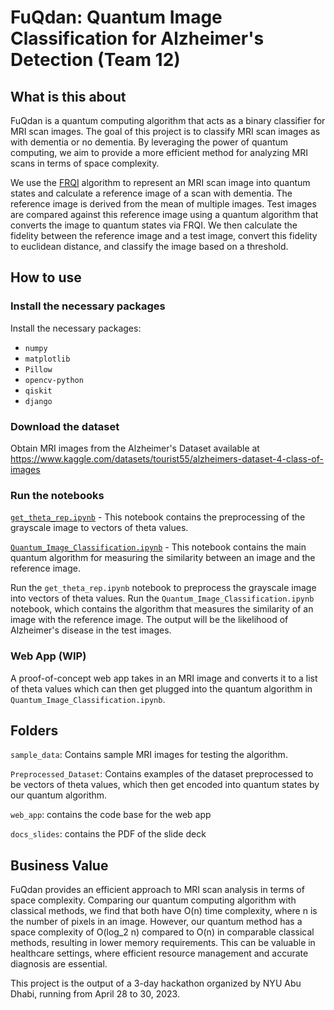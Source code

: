# FuQdan: Quantum Image Classification for Alzheimer's Detection (Team 12)

## What is this about
FuQdan is a quantum computing algorithm that acts as a binary classifier for MRI scan images. The goal of this project is to classify MRI scan images as with dementia or no dementia. By leveraging the power of quantum computing, we aim to provide a more efficient method for analyzing MRI scans in terms of space complexity.

We use the [FRQI](https://learn.qiskit.org/course/ch-applications/flexible-representation-of-quantum-images-frqi) algorithm to represent an MRI scan image into quantum states and calculate a reference image of a scan with dementia. The reference image is derived from the mean of multiple images. Test images are compared against this reference image using a quantum algorithm that converts the image to quantum states via FRQI. We then calculate the fidelity between the reference image and a test image, convert this fidelity to euclidean distance, and classify the image based on a threshold.

## How to use

### Install the necessary packages
Install the necessary packages:

* `numpy`
* `matplotlib`
* `Pillow`
* `opencv-python`
* `qiskit`
* `django`

### Download the dataset

Obtain MRI images from the Alzheimer's Dataset available at https://www.kaggle.com/datasets/tourist55/alzheimers-dataset-4-class-of-images

### Run the notebooks

[`get_theta_rep.ipynb`](https://github.com/PrinceJavier/qnt_alzmrs_pred/blob/main/get_theta_rep.ipynb) - This notebook contains the preprocessing of the grayscale image to vectors of theta values.

[`Quantum_Image_Classification.ipynb`](https://github.com/PrinceJavier/qnt_alzmrs_pred/blob/main/Quantum_Image_Classification.ipynb) - This notebook contains the main quantum algorithm for measuring the similarity between an image and the reference image.

Run the `get_theta_rep.ipynb` notebook to preprocess the grayscale image into vectors of theta values.
Run the `Quantum_Image_Classification.ipynb` notebook, which contains the algorithm that measures the similarity of an image with the reference image.
The output will be the likelihood of Alzheimer's disease in the test images.

### Web App (WIP)
A proof-of-concept web app takes in an MRI image and converts it to a list of theta values which can then get plugged into the quantum algorithm in `Quantum_Image_Classification.ipynb`. 

## Folders

`sample_data`: Contains sample MRI images for testing the algorithm.

`Preprocessed_Dataset`: Contains examples of the dataset preprocessed to be vectors of theta values, which then get encoded into quantum states by our quantum algorithm.

`web_app`: contains the code base for the web app

`docs_slides`: contains the PDF of the slide deck

## Business Value
FuQdan provides an efficient approach to MRI scan analysis in terms of space complexity. Comparing our quantum computing algorithm with classical methods, we find that both have O(n) time complexity, where n is the number of pixels in an image. However, our quantum method has a space complexity of O(log_2 n) compared to O(n) in comparable classical methods, resulting in lower memory requirements. This can be valuable in healthcare settings, where efficient resource management and accurate diagnosis are essential.

This project is the output of a 3-day hackathon organized by NYU Abu Dhabi, running from April 28 to 30, 2023.